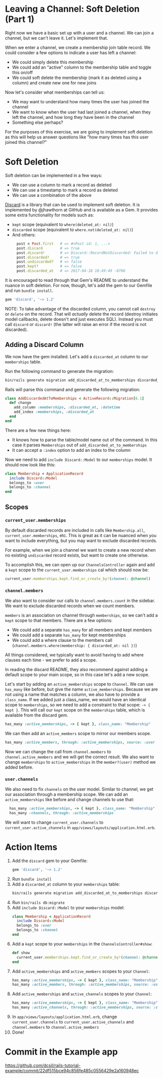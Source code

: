 # Leaving a Channel: Soft Deletion (Part 1)

Right now we have a basic set up with a user and a channel. We can join a channel, but we can't leave it. Let's implement that.

When we enter a channel, we create a membership join table record. We could consider a few options to indicate a user has left a channel:
- We could simply delete this membership
- We could add an "active" column to the membership table and toggle this on/off
- We could soft delete the membership (mark it as deleted using a column) and create new one for new joins

Now let's consider what memberships can tell us:
- We may want to understand how many times the user has joined the channel
- We want to know when the user had last joined a channel, when they left the channel, and how long they have been in the channel
- Something else perhaps?

For the purposes of this exercise, we are going to implement soft deletion as this will help us answer questions like "how many times has this user joined this channel?"

# Soft Deletion

Soft deletion can be implemented in a few ways:
- We can use a column to mark a record as deleted
- We can use a timestamp to mark a record as deleted
- We can use a combination of the above

[Discard](https://github.com/jhawthorn/discard) is a library that can be used to implement soft deletion. It is implemented by @jhawthorn at GitHub and is available as a Gem. It provides some extra functionality for models such as:
- `kept` scope (equivalent to `where(deleted_at: nil)`)
- `discarded` scope (equivalent to `where.not(deleted_at: nil)`)
- And others:
  ```ruby
    post = Post.first   # => #<Post id: 1, ...>
    post.discard        # => true
    post.discard!       # => Discard::RecordNotDiscarded: Failed to discard the record
    post.discarded?     # => true
    post.undiscarded?   # => false
    post.kept?          # => false
    post.discarded_at   # => 2017-04-18 18:49:49 -0700
  ```

It is encouraged to read through that Gem's README to understand the nuance in soft deletion. For now, though, let's add the gem to our Gemfile and run `bundle install`.

```ruby
gem 'discard', '~> 1.2'
```

NOTE: To take advantage of the discarded column, you cannot call `destroy` or `delete` on the record. That will _actually_ delete the record (destroy initiates model callbacks, delete doesn't and just executes SQL). Instead you must call `discard` or `discard!` (the latter will raise an error if the record is not discarded).

## Adding a Discard Column

We now have the gem installed. Let's add a `discarded_at` column to our `memberships` table.

Run the following command to generate the migration:
```bash
bin/rails generate migration add_discarded_at_to_memberships discarded_at:datetime:index
```

Rails will parse this command and generate the following migration:
```ruby
class AddDiscardedAtToMemberships < ActiveRecord::Migration[6.1]
  def change
    add_column :memberships, :discarded_at, :datetime
    add_index :memberships, :discarded_at
  end
end

```

There are a few new things here:
- It knows how to parse the table/model name out of the command. In this case it parses `Memberships` out of `add_discarded_at_to_memberships`
- It can accept a `:index` option to add an index to the column

Now we need to add `include Discard::Model` to our `memberships` model. It should now look like this:
```ruby
class Membership < ApplicationRecord
  include Discard::Model
  belongs_to :user
  belongs_to :channel
end
```

## Scopes

### `current_user.memberships`

By default discarded records are included in calls like `Membership.all`, `current_user.memberships`, etc. This is great as it can be nuanced when you want to include everything, but you may want to exclude discarded records.

For example, when we join a channel we want to create a new record when no existing `undiscarded` record exists, but want to create one otherwise.

To accomplish this, we can open up our `ChannelsController` again and add a `kept` scope to the `current_user.memberships` cal which should now be:

```ruby
current_user.memberships.kept.find_or_create_by!(channel: @channel)
```

### `channel.members`

We also want to consider our calls to `channel.members.count` in the sidebar. We want to exclude discarded records when we count members.

`members` is an association on channel through `memberships`, so we can't add a `kept` scope to that members. There are a few options:
- We could add a separate `has_many` for all members and kept members
- We could add a separate `has_many` for kept memberships
- We could add a where clause to the members call (`channel.members.where(membership: { discarded_at: nil })`)

All things considered, we typically want to avoid having to add where clauses each time - we prefer to add a scope.

In reading the discard README, they also recommend against adding a default scope to your main scope, so in this case let's add a new scope.

Let's start by adding an `active_memberships` scope to `Channel`. We can use `has_many` like before, but give the name `active_memberships`. Because we are not using a name that matches a column, we also have to provide a `class_name`. If we added just a class_name, we would have an identical scope to `memberships`, so we need to add a constraint to that scope: `-> { kept }`. This will call our `kept` scope on the `memberships` table, which is available from the discard gem.

```ruby
has_many :active_memberships, -> { kept }, class_name: "Membership"
```

We can then add an `active_members` scope to mirror our members scope.

```ruby
has_many :active_members, through: :active_memberships, source: :user
```

Now we can change the call from `channel.members` to `channel.active_members` and we will get the correct result. We also want to change `memberships` to `active_memberships` in the `member?(user)` method we added before.

### `user.channels`

We also need to fix `channels` on the user model. Similar to channel, we get our association through a membership scope. We can add an `active_memberships` like before and change channels to use that:

```ruby
  has_many :active_memberships, -> { kept }, class_name: "Membership"
  has_many :channels, through: :active_memberships
```

We will want to change `current_user.channels` to `current_user.active_channels` in `app/views/layouts/application.html.erb`.

# Action Items

1. Add the `discard` gem to your Gemfile:
    ```ruby
    gem 'discard', '~> 1.2'
    ```
1. Run `bundle install`
1. Add a `discarded_at` column to your `memberships` table:
    ```bash
    bin/rails generate migration add_discarded_at_to_memberships discarded_at:datetime:index
    ```
1. Run `bin/rails db:migrate`
1. Add `include Discard::Model` to your `memberships` model:
    ```ruby
    class Membership < ApplicationRecord
      include Discard::Model
      belongs_to :user
      belongs_to :channel
    end
    ```
1. Add a `kept` scope to your `memberships` in the `ChannelsController#show`:
    ```ruby
    def show
      current_user.memberships.kept.find_or_create_by!(channel: @channel)
    end
    ```
1. Add `active_memberships` and `active_members` scopes to your `Channel`:
    ```ruby
    has_many :active_memberships, -> { kept }, class_name: "Membership"
    has_many :active_members, through: :active_memberships, source: :user
    ```
1. Add `active_memberships` and `active_channels` scopes to your `Channel`:
    ```ruby
    has_many :active_memberships, -> { kept }, class_name: "Membership"
    has_many :active_channels, through: :active_memberships, source: :channel
    ```
1. In `app/views/layouts/application.html.erb`, change `current_user.channels` to `current_user.active_channels` and `channel.members` to `channel.active_members`
1. Done!

# Commit in the Example app

https://github.com/dcsil/rails-tutorial-example/commit/22df515bce94c856fe485c0556429e2a160948ec
